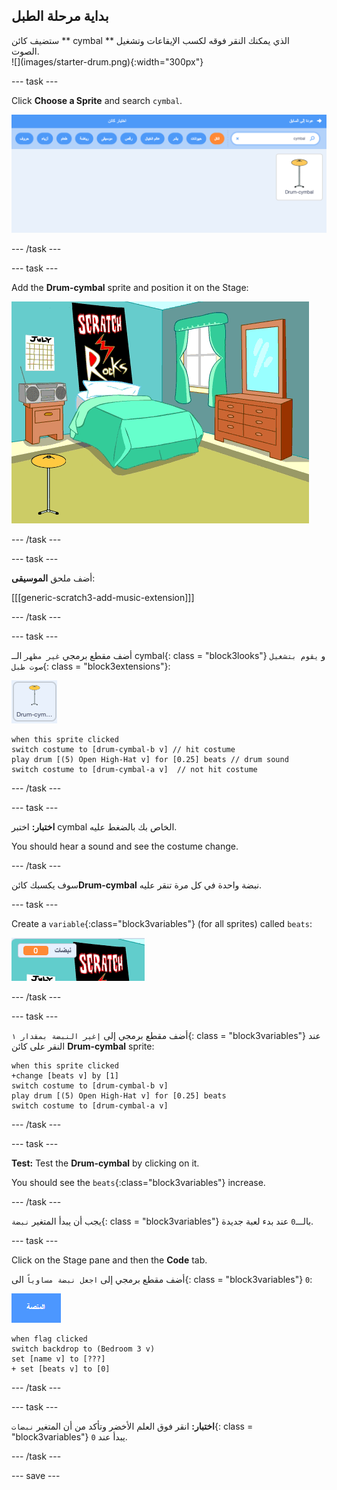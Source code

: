 ## بداية  مرحلة الطبل

<div style="display: flex; flex-wrap: wrap">
<div style="flex-basis: 200px; flex-grow: 1; margin-right: 15px;">
ستضيف كائن ** cymbal ** الذي يمكنك النقر فوقه لكسب الإيقاعات وتشغيل الصوت.
</div>
<div>
![](images/starter-drum.png){:width="300px"}
</div>
</div>

--- task ---

Click **Choose a Sprite** and search `cymbal`.

![](images/cymbal-gallery.png)

--- /task ---

--- task ---

Add the **Drum-cymbal** sprite and position it on the Stage:

![](images/cymbal-stage.png)

--- /task ---

--- task ---

أضف ملحق **الموسيقى**:

[[[generic-scratch3-add-music-extension]]]

--- /task ---

--- task ---

أضف مقطع برمجي  `غير مظهر` الــ cymbal{: class = "block3looks"} و `يقوم بتشغيل صوت طبل`{: class = "block3extensions"}:

![](images/cymbal-icon.png)

```blocks3
when this sprite clicked
switch costume to [drum-cymbal-b v] // hit costume
play drum [(5) Open High-Hat v] for [0.25] beats // drum sound
switch costume to [drum-cymbal-a v]  // not hit costume
```

--- /task ---

--- task ---

**اختبار:** اختبر cymbal الخاص بك بالضغط عليه.

You should hear a sound and see the costume change.

--- /task ---

سوف يكسبك كائن**Drum-cymbal** نبضة واحدة في كل مرة تنقر عليه.

--- task ---

Create a `variable`{:class="block3variables"} (for all sprites) called `beats`:

![](images/beats-variable.png)

--- /task ---

--- task ---

أضف مقطع برمجي إلى `إغير النبضة بمقدار ١`{: class = "block3variables"} عند النقر على كائن **Drum-cymbal** sprite:

```blocks3
when this sprite clicked
+change [beats v] by [1]
switch costume to [drum-cymbal-b v]
play drum [(5) Open High-Hat v] for [0.25] beats 
switch costume to [drum-cymbal-a v]
```

--- /task ---

--- task ---

**Test:** Test the **Drum-cymbal** by clicking on it.

You should see the `beats`{:class="block3variables"} increase.

--- /task ---

يجب أن يبدأ المتغير `نبضة`{: class = "block3variables"}  بالـــ`0` عند بدء لعبة جديدة.

--- task ---

Click on the Stage pane and then the **Code** tab.

أضف مقطع برمجي إلى `اجعل نبضة مساوياً` الى{: class = "block3variables"} `0`:

![](images/stage-icon.png)

```blocks3
when flag clicked
switch backdrop to (Bedroom 3 v) 
set [name v] to [???] 
+ set [beats v] to [0]
```
--- /task ---

--- task ---

**اختبار:** انقر فوق العلم الأخضر وتأكد من أن المتغير `نبضات`{: class = "block3variables"} يبدأ عند `0`.

--- /task ---

--- save ---

